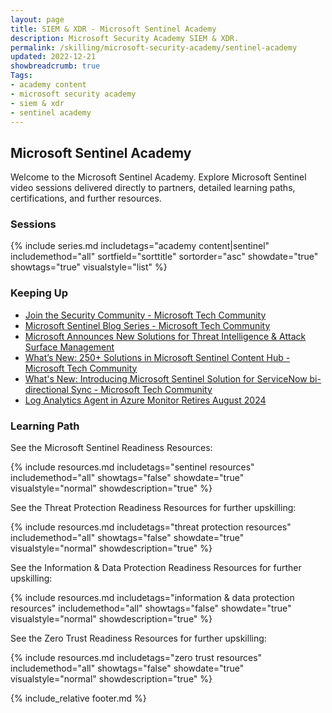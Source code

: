 ```yaml
---
layout: page
title: SIEM & XDR - Microsoft Sentinel Academy
description: Microsoft Security Academy SIEM & XDR.
permalink: /skilling/microsoft-security-academy/sentinel-academy
updated: 2022-12-21
showbreadcrumb: true
Tags:
- academy content
- microsoft security academy
- siem & xdr
- sentinel academy
---
```


## Microsoft Sentinel Academy
Welcome to the Microsoft Sentinel Academy. Explore Microsoft Sentinel video sessions delivered directly to partners, detailed learning paths, certifications, and further resources.


### Sessions
{% include series.md 
    includetags="academy content|sentinel" includemethod="all" 
    sortfield="sorttitle" sortorder="asc" showdate="true" showtags="true" 
    visualstyle="list" 
%}


### Keeping Up
* [Join the Security Community - Microsoft Tech Community](https://techcommunity.microsoft.com/t5/security-compliance-and-identity/join-our-security-community/ba-p/927888)
* [Microsoft Sentinel Blog Series - Microsoft Tech Community](https://techcommunity.microsoft.com/t5/microsoft-sentinel-blog/bg-p/MicrosoftSentinelBlog)
* [Microsoft Announces New Solutions for Threat Intelligence & Attack Surface Management](https://www.microsoft.com/en-us/security/blog/2022/08/02/microsoft-announces-new-solutions-for-threat-intelligence-and-attack-surface-management/)
* [What’s New: 250+ Solutions in Microsoft Sentinel Content Hub - Microsoft Tech Community](https://techcommunity.microsoft.com/t5/microsoft-sentinel-blog/what-s-new-250-solutions-in-microsoft-sentinel-content-hub/ba-p/3692881#:~:text=The%20Microsoft%20Sentinel%20Content%20Hub%20is%20now%20250%2B,a%20total%20of%202500%2B%20content%20items%20that%20include%2C)
* [What's New: Introducing Microsoft Sentinel Solution for ServiceNow bi-directional Sync - Microsoft Tech Community](https://techcommunity.microsoft.com/t5/microsoft-sentinel-blog/what-s-new-introducing-microsoft-sentinel-solution-for/ba-p/3692840)
* [Log Analytics Agent in Azure Monitor Retires August 2024](https://azure.microsoft.com/en-us/updates/were-retiring-the-log-analytics-agent-in-azure-monitor-on-31-august-2024/)


### Learning Path
See the Microsoft Sentinel Readiness Resources:

{% include resources.md 
    includetags="sentinel resources"
    includemethod="all" 
    showtags="false" 
    showdate="true" 
    visualstyle="normal" 
    showdescription="true"
%}

See the Threat Protection Readiness Resources for further upskilling:

{% include resources.md 
    includetags="threat protection resources"
    includemethod="all" 
    showtags="false" 
    showdate="true" 
    visualstyle="normal" 
    showdescription="true"
%}

See the Information & Data Protection Readiness Resources for further upskilling:

{% include resources.md 
    includetags="information & data protection resources"
    includemethod="all" 
    showtags="false" 
    showdate="true" 
    visualstyle="normal" 
    showdescription="true"
%}

See the Zero Trust Readiness Resources for further upskilling:

{% include resources.md 
    includetags="zero trust resources"
    includemethod="all" 
    showtags="false" 
    showdate="true" 
    visualstyle="normal" 
    showdescription="true"
%}


{% include_relative footer.md %}

